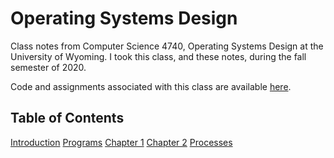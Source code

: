 Operating Systems Design
=====
Class notes from Computer Science 4740, Operating Systems Design at the University of Wyoming. I took this class, and these notes, during the fall semester of 2020.

Code and assignments associated with this class are available [here](https://github.com/andey-robins/school/tree/master/cosc4740).

Table of Contents
-----
[Introduction](http://andey-robins.github.io/webnotes/mdwiki#!./os/introduction.md)
[Programs](http://andey-robins.github.io/webnotes/mdwiki#!./os/program.md)
[Chapter 1](http://andey-robins.github.io/webnotes/mdwiki#!./os/chapterOne.md)
[Chapter 2](http://andey-robins.github.io/webnotes/mdwiki#!./os/chapterTwo.md)
[Processes](http://andey-robins.github.io/webnotes/mdwiki#!./os/chapterThree.md)